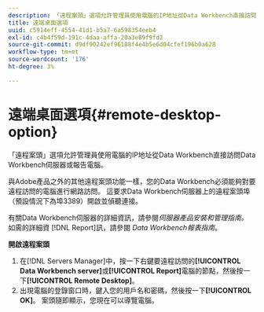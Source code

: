 ```yaml
---
description: 「遠程案頭」選項允許管理員使用電腦的IP地址從Data Workbench直接訪問Data Workbench伺服器或報告電腦。
title: 遠端桌面選項
uuid: c5914eff-4554-41d1-b5a7-6a598354eeb4
exl-id: c4b4f59d-191c-4daa-affa-20a3e89f9fd2
source-git-commit: d9df90242ef96188f4e4b5e6d04cfef196b0a628
workflow-type: tm+mt
source-wordcount: '176'
ht-degree: 3%

---
```


# 遠端桌面選項{#remote-desktop-option}

「遠程案頭」選項允許管理員使用電腦的IP地址從Data Workbench直接訪問Data Workbench伺服器或報告電腦。

與Adobe產品之外的其他遠程案頭功能一樣，您的Data Workbench必須能夠對要遠程訪問的電腦進行網路訪問。 這要求Data Workbench伺服器上的遠程案頭埠（預設情況下為埠3389）開啟並偵聽連接。

有關Data Workbench伺服器的詳細資訊，請參閱&#x200B;*伺服器產品安裝和管理指南。* 如需的詳細資 [!DNL Report]訊，請參閱 *Data Workbench報表指南*。

**開啟遠程案頭**

1. 在[!DNL Servers Manager]中，按一下右鍵要遠程訪問的&#x200B;**[!UICONTROL Data Workbench server]**&#x200B;或&#x200B;**[!UICONTROL Report]**&#x200B;電腦的節點，然後按一下&#x200B;**[!UICONTROL Remote Desktop]**。
1. 出現電腦的登錄窗口時，鍵入您的用戶名和密碼，然後按一下&#x200B;**[!UICONTROL OK]**。 案頭隨即顯示，您現在可以導覽電腦。
